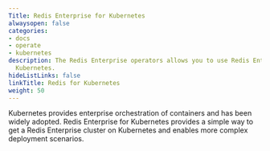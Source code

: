 ```yaml
---
Title: Redis Enterprise for Kubernetes
alwaysopen: false
categories:
- docs
- operate
- kubernetes
description: The Redis Enterprise operators allows you to use Redis Enterprise for
  Kubernetes.
hideListLinks: false
linkTitle: Redis for Kubernetes
weight: 50
---
```


Kubernetes provides enterprise orchestration of containers and has been widely adopted. Redis Enterprise for Kubernetes provides a simple way to get a Redis Enterprise cluster on Kubernetes and enables more complex deployment scenarios.


